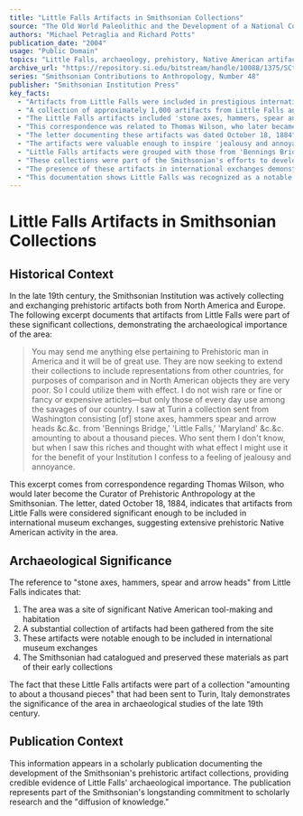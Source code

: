 ```yaml
---
title: "Little Falls Artifacts in Smithsonian Collections"
source: "The Old World Paleolithic and the Development of a National Collection"
authors: "Michael Petraglia and Richard Potts"
publication_date: "2004"
usage: "Public Domain"
topics: "Little Falls, archaeology, prehistory, Native American artifacts, Smithsonian collections"
archive_url: "https://repository.si.edu/bitstream/handle/10088/1375/SCtA-0048-Lo_res.pdf"
series: "Smithsonian Contributions to Anthropology, Number 48"
publisher: "Smithsonian Institution Press"
key_facts:
  - "Artifacts from Little Falls were included in prestigious international museum exchanges in the late 19th century"
  - "A collection of approximately 1,000 artifacts from Little Falls and other sites was displayed in Turin, Italy"
  - "The Little Falls artifacts included 'stone axes, hammers, spear and arrow heads' indicating significant Native American habitation"
  - "This correspondence was related to Thomas Wilson, who later became Curator of Prehistoric Anthropology at the Smithsonian"
  - "The letter documenting these artifacts was dated October 18, 1884"
  - "The artifacts were valuable enough to inspire 'jealousy and annoyance' in the correspondent who saw them abroad"
  - "Little Falls artifacts were grouped with those from 'Bennings Bridge' and 'Maryland' in the Smithsonian's collections"
  - "These collections were part of the Smithsonian's efforts to develop comparative archaeological collections"
  - "The presence of these artifacts in international exchanges demonstrates Little Falls' archaeological significance"
  - "This documentation shows Little Falls was recognized as a notable archaeological site in the 19th century"
---
```


# Little Falls Artifacts in Smithsonian Collections

## Historical Context

In the late 19th century, the Smithsonian Institution was actively collecting and exchanging prehistoric artifacts both from North America and Europe. The following excerpt documents that artifacts from Little Falls were part of these significant collections, demonstrating the archaeological importance of the area:

> You may send me anything else pertaining to Prehistoric man in America and it will be of great use. They are now seeking to extend their collections to include representations from other countries, for purposes of comparison and in North American objects they are very poor. So I could utilize them with effect. I do not wish rare or fine or fancy or expensive articles—but only those of every day use among the savages of our country. I saw at Turin a collection sent from Washington consisting [of] stone axes, hammers spear and arrow heads &c.&c. from 'Bennings Bridge,' 'Little Falls,' 'Maryland' &c.&c. amounting to about a thousand pieces. Who sent them I don't know, but when I saw this riches and thought with what effect I might use it for the benefit of your Institution I confess to a feeling of jealousy and annoyance.

This excerpt comes from correspondence regarding Thomas Wilson, who would later become the Curator of Prehistoric Anthropology at the Smithsonian. The letter, dated October 18, 1884, indicates that artifacts from Little Falls were considered significant enough to be included in international museum exchanges, suggesting extensive prehistoric Native American activity in the area.

## Archaeological Significance

The reference to "stone axes, hammers, spear and arrow heads" from Little Falls indicates that:

1. The area was a site of significant Native American tool-making and habitation
2. A substantial collection of artifacts had been gathered from the site
3. These artifacts were notable enough to be included in international museum exchanges
4. The Smithsonian had catalogued and preserved these materials as part of their early collections

The fact that these Little Falls artifacts were part of a collection "amounting to about a thousand pieces" that had been sent to Turin, Italy demonstrates the significance of the area in archaeological studies of the late 19th century.

## Publication Context

This information appears in a scholarly publication documenting the development of the Smithsonian's prehistoric artifact collections, providing credible evidence of Little Falls' archaeological importance. The publication represents part of the Smithsonian's longstanding commitment to scholarly research and the "diffusion of knowledge." 